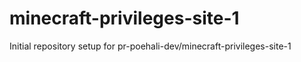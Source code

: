 # minecraft-privileges-site-1

Initial repository setup for pr-poehali-dev/minecraft-privileges-site-1